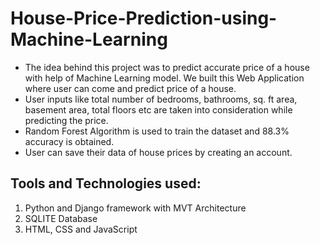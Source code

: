 # House-Price-Prediction-using-Machine-Learning
* The idea behind this project was to predict accurate price of a house with help of Machine Learning model. We built this Web Application where user can come and predict price of a house.
* User inputs like total number of bedrooms, bathrooms, sq. ft area, basement area, total floors etc are taken into consideration while predicting the price.
* Random Forest Algorithm is used to train the dataset and 88.3% accuracy is obtained.
* User can save their data of house prices by creating an account.


## Tools and Technologies used:
1. Python and Django framework with MVT Architecture
2. SQLITE Database
3. HTML, CSS and JavaScript
